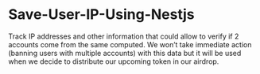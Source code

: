# Save-User-IP-Using-Nestjs
Track IP addresses and other information that could allow to verify if 2 accounts come from the same computed. We won’t take immediate action (banning users with multiple accounts) with this data but it will be used when we decide to distribute our upcoming token in our airdrop.
